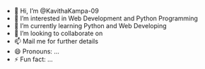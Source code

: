 - 👋 Hi, I’m @KavithaKampa-09
- 👀 I’m interested in Web Development and Python Programming
- 🌱 I’m currently learning Python and Web Developing
- 💞️ I’m looking to collaborate on
- 📫 Mail me for further details
- 😄 Pronouns: ...
- ⚡ Fun fact: ...

<!---
KavithaKampa-09/KavithaKampa-09 is a ✨ special ✨ repository because its `README.md` (this file) appears on your GitHub profile.
You can click the Preview link to take a look at your changes.
--->
